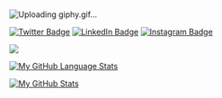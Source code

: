 ### 
![Uploading giphy.gif…]()

[![Twitter Badge](https://img.shields.io/badge/Twitter-Profile-informational?style=flat&logo=twitter&logoColor=white&color=1CA2F1)](https://twitter.com/NHackerearth)
[![LinkedIn Badge](https://img.shields.io/badge/LinkedIn-Profile-informational?style=flat&logo=linkedin&logoColor=white&color=0D76A8)](https://www.linkedin.com/in/aadarsh-9978091a8/)
[![Instagram Badge](https://img.shields.io/badge/Instagram-Profile-informational?style=flat&logo=instagram&logoColor=white&color=0D76A8)](https://www.instagram.com/aadarsh_hanu?r=nametag)

![](https://visitor-badge.laobi.icu/badge?page_id=aadarsh231099.aadarsh231099)

[![My GitHub Language Stats](https://github-readme-stats.vercel.app/api/top-langs/?username=aadarsh231099&langs_count=5&theme=tokyonight)]()


[![My GitHub Stats](https://github-readme-stats.vercel.app/api/?username=aadarsh231099&count_private=true&theme=tokyonight&showicons=true)]()
<!--
**aadarsh231099/aadarsh231099** is a ✨ _special_ ✨ repository because its `README.md` (this file) appears on your GitHub profile.

Here are some ideas to get you started:

- 🔭 I’m currently working on ...
- 🌱 I’m currently learning ...
- 👯 I’m looking to collaborate on ...
- 🤔 I’m looking for help with ...
- 💬 Ask me about ...
- 📫 How to reach me: ...
- 😄 Pronouns: ...
- ⚡ Fun fact: ...
-->
